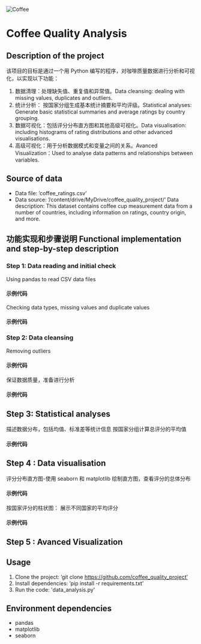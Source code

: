 ![Coffee](https://img.freepik.com/premium-photo/white-coffee-cup-roasted-coffee-beans-around_35570-794.jpg)
# Coffee Quality Analysis
## Description of the project
该项目的目标是通过一个用 Python 编写的程序，对咖啡质量数据进行分析和可视化，以实现以下功能：
1. 数据清理：处理缺失值、重复值和异常值。Data cleansing: dealing with missing values, duplicates and outliers.
2. 统计分析： 按国家分组生成基本统计摘要和平均评级。Statistical analyses: Generate basic statistical summaries and average ratings by country grouping.
3. 数据可视化：包括评分分布直方图和其他高级可视化。Data visualisation: including histograms of rating distributions and other advanced visualisations.
4. 高级可视化：用于分析数据模式和变量之间的关系。Avanced Visualization：Used to analyse data patterns and relationships between variables.
   
## Source of data
- Data file: ’coffee_ratings.csv’
- Data source: ’/content/drive/MyDrive/coffee_quality_project/’
Data description: This dataset contains coffee cup measurement data from a number of countries, including information on ratings, country origin, and more.

## 功能实现和步骤说明 Functional implementation and step-by-step description
### Step 1: Data reading and initial check
Using pandas to read CSV data files
#### 示例代码
Checking data types, missing values and duplicate values
#### 示例代码

### Step 2: Data cleansing
Removing outliers
#### 示例代码
保证数据质量，准备进行分析
#### 示例代码

## Step 3: Statistical analyses
描述数据分布，包括均值、标准差等统计信息
按国家分组计算总评分的平均值
#### 示例代码

## Step 4 : Data visualisation
评分分布直方图-使用 seaborn 和 matplotlib 绘制直方图，查看评分的总体分布
#### 示例代码
按国家评分的柱状图：
展示不同国家的平均评分
#### 示例代码

## Step 5 :  Avanced Visualization

## Usage
1. Clone the project: ’git clone https://github.com/coffee_quality_project’
2. Install dependencies: ’pip install -r requirements.txt’
3. Run the code: 'data_analysis.py'
## Environment dependencies
- pandas
- matplotlib
- seaborn
